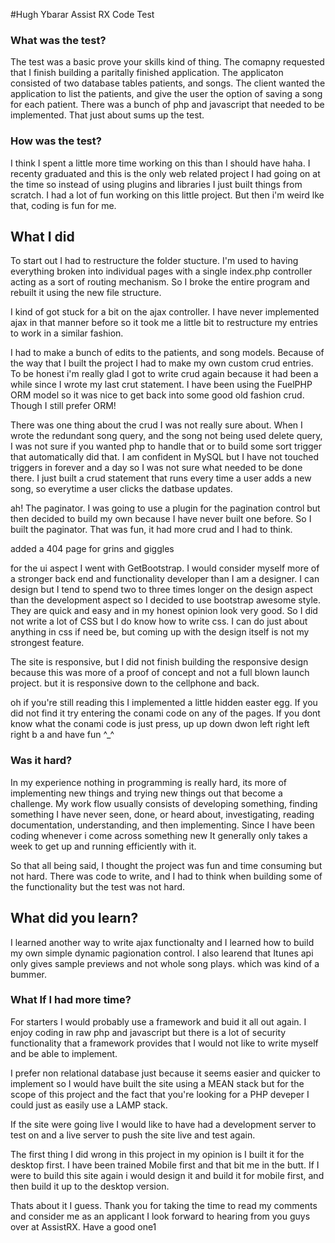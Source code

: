 #Hugh Ybarar Assist RX Code Test

### What was the test? 

The test was a basic prove your skills kind of thing. The comapny requested that I finish building a paritally finished application. The applicaton consisted of two database tables patients, and songs. The client wanted the application to list the patients, and give the user the option of saving a song for each patient. There was a bunch of php and javascript that needed to be implemented. That just about sums up the test.

### How was the test? 

I think I spent a little more time working on this than I should have haha. I recenty graduated and this is the only web related project I had going on at the time so instead of using plugins and libraries I just built things from scratch. I had a lot of fun working on this little project. But then i'm weird lke that, coding is fun for me. 

## What I did

To start out I had to restructure the folder stucture. I'm used to having everything broken into individual pages with a single index.php controller acting as a sort of routing mechanism. So I broke the entire program and rebuilt it using the new file structure. 

I kind of got stuck for a bit on the ajax controller. I have never implemented ajax in that manner before so it took me a little bit to restructure my entries to work in a similar fashion. 

I had to make a bunch of edits to the patients, and song models. Because of the way that I built the project I had to make my own custom crud entries. To be honest i'm really glad I got to write crud again because it had been a while since I wrote my last crut statement. I have been using the FuelPHP ORM model so it was nice to get back into some good old fashion crud. Though I still prefer ORM!

There was one thing about the crud I was not really sure about. When I wrote the redundant song query, and the song not being used delete query, I was not sure if you wanted php to handle that or to build some sort trigger that automatically did that. I am confident in MySQL but I have not touched triggers in forever and a day so I was not sure what needed to be done there. I just built a crud statement that runs every time a user adds a new song, so everytime a user clicks the datbase updates. 

ah! The paginator. I was going to use a plugin for the pagination control but then decided to build my own because I have never built one before. So I built the paginator. That was fun, it had more crud and I had to think. 

added a 404 page for grins and giggles

for the ui aspect I went with GetBootstrap. I would consider myself more of a stronger back end and functionality developer than I am a designer. I can design but I tend to spend two to three times longer on the design aspect than the development aspect so I decided to use bootstrap awesome style. They are quick and easy and in my honest opinion look very good. So I did not write a lot of CSS but I do know how to write css. I can do just about anything in css if need be, but coming up with the design itself is not my strongest feature. 

The site is responsive, but I did not finish building the responsive design because this was more of a proof of concept and not a full blown launch project. but it is responsive down to the cellphone and back.

oh if you're still reading this I implemented a little hidden easter egg. If you did not find it try entering the conami code on any of the pages. If you dont know what the conami code is just press, up up down dwon left right left right b a and have fun ^_^

### Was it hard? 

In my experience nothing in programming is really hard, its more of implementing new things and trying new things out that become a challenge. My work flow usually consists of developing something, finding something I have never seen, done, or heard about, investigating, reading documentation, understanding, and then implementing. Since I have been coding whenever i come across something new It generally only takes a week to get up and running efficiently with it. 

So that all being said, I thought the project was fun and time consuming but not hard. There was code to write, and I had to think when building some of the functionality but the test was not hard. 

## What did you learn? 

I learned another way to write ajax functionalty and I learned how to build my own simple dynamic pagionation control. 
I also learend that Itunes api only gives sample previews and not whole song plays. which was kind of a bummer. 


### What If I had more time? 

For starters I would probably use a framework and buid it all out again. I enjoy coding in raw php and javascript but there is a lot of security functionality that a framework provides that I would not like to write myself and be able to implement.

I prefer non relational database just because it seems easier and quicker to implement so I would have built the site using a MEAN stack but for the scope of this project and the fact that you're looking for a PHP deveper I could just as easily use a LAMP stack. 

If the site were going live I would like to have had a development server to test on and a live server to push the site live and test again. 

The first thing I did wrong in this project in my opinion is I built it for the desktop first. I have been trained Mobile first and that bit me in the butt. If I were to build this site again i would design it and build it for mobile first, and then build it up to the desktop version.

Thats about it I guess. Thank you for taking the time to read my comments and consider me as an applicant I look forward to hearing from you guys over at AssistRX. Have a good one1 






